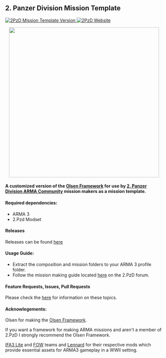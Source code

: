 ## 2. Panzer Division Mission Template
<p align="left">
    <a href="https://github.com/Drofseh/2PzD_Mission_Template/releases/latest">
        <img src="https://img.shields.io/badge/Version-2.12.0-blue.svg" alt="2PzD Mission Template Version">
    </a>
    <a href="http://forums.unitedoperations.net/index.php/topic/27450-olsen-framework-infodiscussion-thread/">
        <img src="https://img.shields.io/badge/2PzD-Website-yellow.svg" alt="2PzD Website">
    </a>
</p>
<p align="center">
    <a href="https://2pzd.net/">
        <img src="https://c2.staticflickr.com/6/5524/30201576222_3b9546362d_o.png" width="480">
    </a>
</p>

#### A customized version of the [Olsen Framework](https://github.com/dklollol/Olsen-Framework-Arma-3) for use by [2. Panzer Division ARMA Community](https://2pzd.net/) mission makers as a mission template. 

#### Required dependencies:
* ARMA 3
* 2.Pzd Modset

#### Releases
Releases can be found [here](https://github.com/Drofseh/2PzD_Mission_Template/releases)

#### Usage Guide:
* Extract the composition and mission folders to your ARMA 3 profile folder.
* Follow the mission making guide located [here](http://2panzer.forumpro.eu/t437-haas-s-mission-making-guide-for-the-olsen-framework) on the 2.PzD forum.

#### Feature Requests, Issues, Pull Requests
Please check the [here](https://github.com/Drofseh/2PzD_Mission_Template/blob/master/.github/CONTRIBUTING.md) for information on these topics.

#### Acknowlegements:

Olsen for making the [Olsen Framework](https://github.com/dklollol/Olsen-Framework-Arma-3).

If you want a framework for making ARMA missions and aren't a member of 2.PzD I strongly recommend the Olsen Framework.

[IFA3 Lite](https://forums.bistudio.com/forums/topic/190809-iron-front-in-arm3-lite-preview-versions/) and [FOW](https://forums.bistudio.com/forums/topic/198194-faces-of-war-ww2/) teams and [Lennard](https://forums.bistudio.com/forums/topic/200914-len-weapons-pack-for-ifa3-lite/) for their respective mods which provide essential assets for ARMA3 gameplay in a WWII setting.
